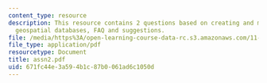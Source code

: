 ```yaml
---
content_type: resource
description: This resource contains 2 questions based on creating and maintaining
  geospatial databases, FAQ and suggestions.
file: /media/https%3A/open-learning-course-data-rc.s3.amazonaws.com/11-520-a-workshop-on-geographic-information-systems-fall-2005/671fc44e3a594b1c87b0061ad6c1050d_assn2.pdf
file_type: application/pdf
resourcetype: Document
title: assn2.pdf
uid: 671fc44e-3a59-4b1c-87b0-061ad6c1050d
---
```

